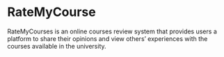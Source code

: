 # RateMyCourse

RateMyCourses is an online courses review system that provides users a platform to share their opinions and view others’ experiences with the courses available in the university. 
